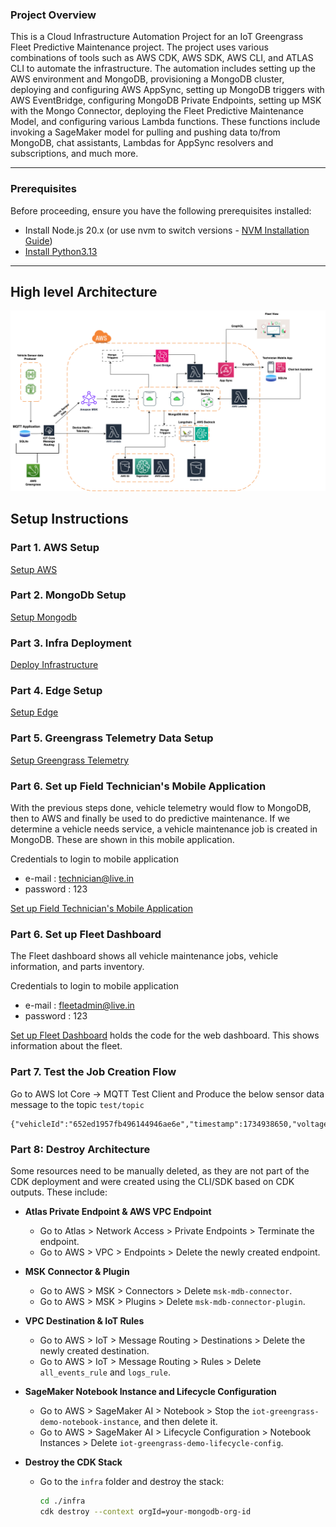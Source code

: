 ### Project Overview

This is a Cloud Infrastructure Automation Project for an IoT Greengrass Fleet Predictive Maintenance project. The project uses various combinations of tools such as AWS CDK, AWS SDK, AWS CLI, and ATLAS CLI to automate the infrastructure. The automation includes setting up the AWS environment and MongoDB, provisioning a MongoDB cluster, deploying and configuring AWS AppSync, setting up MongoDB triggers with AWS EventBridge, configuring MongoDB Private Endpoints, setting up MSK with the Mongo Connector, deploying the Fleet Predictive Maintenance Model, and configuring various Lambda functions. These functions include invoking a SageMaker model for pulling and pushing data to/from MongoDB, chat assistants, Lambdas for AppSync resolvers and subscriptions, and much more.

---

### Prerequisites

Before proceeding, ensure you have the following prerequisites installed:

- Install Node.js 20.x (or use nvm to switch versions - [NVM Installation Guide](https://github.com/nvm-sh/nvm))
- [Install Python3.13](https://www.python.org/downloads/)

---

## High level Architecture

![architecture](./images/hla.png)

## Setup Instructions

### Part 1. AWS Setup

[Setup AWS](./aws-setup/)

### Part 2. MongoDb Setup

[Setup Mongodb](./mongodb-setup/)

### Part 3. Infra Deployment

[Deploy Infrastructure](./infra/)

### Part 4. Edge Setup

[Setup Edge](./edge/)

### Part 5. Greengrass Telemetry Data Setup

[Setup Greengrass Telemetry](./greengrass-telemetry/)

### Part 6. Set up Field Technician's Mobile Application

With the previous steps done, vehicle telemetry would flow to MongoDB, then to AWS and finally be used to do predictive maintenance. If we determine a vehicle needs service, a vehicle maintenance job is created in MongoDB. These are shown in this mobile application.

Credentials to login to mobile application

- e-mail   : technician@live.in
- password : 123

[Set up Field Technician's Mobile Application](./mobile/)

### Part 6. Set up Fleet Dashboard

The Fleet dashboard shows all vehicle maintenance jobs, vehicle information, and parts inventory.

Credentials to login to mobile application

- e-mail   : fleetadmin@live.in
- password : 123

[Set up Fleet Dashboard](./web/README.md) holds the code for the web dashboard. This shows information about the fleet.

### Part 7. Test the Job Creation Flow

Go to AWS Iot Core -> MQTT Test Client and Produce the below sensor data message to the topic `test/topic`
```
{"vehicleId":"652ed1957fb496144946ae6e","timestamp":1734938650,"voltage":1.11,"current":3.111}

```


### Part 8: Destroy Architecture

Some resources need to be manually deleted, as they are not part of the CDK deployment and were created using the CLI/SDK based on CDK outputs. These include:

- **Atlas Private Endpoint & AWS VPC Endpoint**  
   - Go to Atlas > Network Access > Private Endpoints > Terminate the endpoint.
   - Go to AWS > VPC > Endpoints > Delete the newly created endpoint.

- **MSK Connector & Plugin**  
    - Go to AWS > MSK > Connectors > Delete `msk-mdb-connector`.
    - Go to AWS > MSK > Plugins > Delete `msk-mdb-connector-plugin`.

- **VPC Destination & IoT Rules**  
    - Go to AWS > IoT > Message Routing > Destinations > Delete the newly created destination.
    - Go to AWS > IoT > Message Routing > Rules > Delete `all_events_rule` and `logs_rule`.

- **SageMaker Notebook Instance and Lifecycle Configuration**  
    - Go to AWS > SageMaker AI > Notebook > Stop the `iot-greengrass-demo-notebook-instance`, and then delete it.
    - Go to AWS > SageMaker AI > Lifecycle Configuration > Notebook Instances > Delete `iot-greengrass-demo-lifecycle-config`.

- **Destroy the CDK Stack**  
    - Go to the `infra` folder and destroy the stack:
        ```bash
        cd ./infra
        cdk destroy --context orgId=your-mongodb-org-id
        ```


